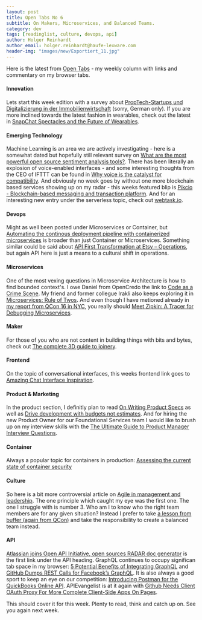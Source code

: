 ```yaml
---
layout: post
title: Open Tabs No 6
subtitle: On Makers, Microservices, and Balanced Teams.
category: dev
tags: [readinglist, culture, devops, api]
author: Holger Reinhardt
author_email: holger.reinhardt@haufe-lexware.com 
header-img: "images/new/Exportiert_11.jpg"
---
```


Here is the latest from [Open Tabs](/meta/category/opinion/) - my weekly column with links and commentary on my browser tabs.
 
#### Innovation
Lets start this week edition with a survey about [PropTech-Startups und Digitalizierung in der Immobilienwirtschaft](http://www.zia-deutschland.de/pressemeldung/studie-von-zia-und-ey-proptech-startups-und-grownups-entern-immobilienwirtschaft/) (sorry, German only). If you are more inclined towards the latest fashion in wearables, check out the latest in
[SnapChat Spectacles and the Future of Wearables](https://stratechery.com/2016/snapchat-spectacles-and-the-future-of-wearables/).

#### Emerging Technology
Machine Learning is an area we are actively investigating - here is a somewhat dated but hopefully still relevant survey on [What are the most powerful open source sentiment analysis tools?](https://breakthroughanalysis.com/2012/01/08/what-are-the-most-powerful-open-source-sentiment-analysis-tools/). There has been literally an explosion of voice-enabled interfaces - and some interesting thoughts from the CEO of IFTTT can be found in 
[Why voice is the catalyst for compatibility](https://medium.com/startup-grind/why-voice-is-the-catalyst-for-compatibility-bec7cc7e5d57#.p2cnovhdl). And obviously no week goes by without one more blockchain based services showing up on my radar - this weeks featured blip is [Pikcio - Blockchain-based messaging and transaction platform](https://www.matchupbox.com). And for an interesting new entry under the serverless topic, check out [webtask.io](https://webtask.io/docs/how).

#### Devops
Might as well been posted under Microservices or Container, but [Automating the continous deployment pipeline with containerized microservices](http://public.ludekvesely.cz/the-devops-2-toolkit.pdf) is broader than just Container or Microservices. Something similar could be said about [API First Transformation at Etsy – Operations](https://codeascraft.com/2016/09/26/api-first-transformation-at-etsy-operations/), but again API here is just a means to a cultural shift in operations.

#### Microservices
One of the most vexing questions in Microservice Architecture is how to find  bounded context's. I owe Daniel from OpenCredo the link to [Code as a Crime Scene](http://www.adamtornhill.com/articles/crimescene/codeascrimescene.htm). My friend and former collegue Irakli also keeps exploring it in [Microservices: Rule of Twos](http://www.freshblurbs.com/blog/2016/10/09/microservicies-rule-of-twos.html). And even though I have metioned already in [my report from QCon 16 in NYC](/qcon-ny-summary/#think-before-you-tool), you really should [Meet Zipkin: A Tracer for Debugging Microservices](http://thenewstack.io/meet-zipkin-tracer-debugging-microservices/).

#### Maker
For those of you who are not content in building things with bits and bytes, check out [The complete 3D guide to joinery](https://twitter.com/TheJoinery_jp).

#### Frontend
On the topic of conversational interfaces, this weeks frontend link goes to [Amazing Chat Interface Inspiration](https://medium.muz.li/amazing-chat-interface-inspiration-9ce35222b93a#.mti7whgp5).

#### Product & Marketing
In the product section, I definitly plan to read [On Writing Product Specs](https://goberoi.com/on-writing-product-specs-5ca697b992fd#.q706rrtke) as well as [Drive development with budgets not estimates](https://signalvnoise.com/posts/3746-drive-development-with-budgets-not-estimates). And for hiring the new Product Owner for our Foundational Services team I would like to brush up on my interview skills with the [The Ultimate Guide to Product Manager Interview Questions](http://www.venturegrit.com/how-to-interview-a-product-manager-the-ultimate-guide/).

#### Container
Always a popular topic for containers in production: [Assessing the current state of container security](http://thenewstack.io/assessing-the-state-current-container-security/)

#### Culture
So here is a bit more controversial article on [Agile in management and leadership](http://alistair.cockburn.us/Agile+in+management+and+leadership). The one principle which caught my eye was the first one. The one I struggle with is number 3. Who am I to know who the right team members are for any given situation? Instead I prefer to take [a lesson from buffer (again from QCon)](/qcon-ny-summary/#learnings-from-a-culture-first-startup) and take the responsibility to create a balanced team instead. 

#### API
[Atlassian joins Open API Initiative, open sources RADAR doc generator](https://developer.atlassian.com/blog/2016/05/open-api-initiative/) is the first link under the API heading. GraphQL continues to occupy significan tab space in my browser: [5 Potential Benefits of Integrating GraphQL](http://nordicapis.com/5-potential-benefits-integrating-graphql/) and
[GitHub Dumps REST Calls for Facebook’s GraphQL](http://thenewstack.io/github-dumps-rest-graphql-api/). It is also always a good sport to keep an eye on our competition: [Introducing Postman for the QuickBooks Online API](https://developer.intuit.com/hub/blog/2016/09/19/introducing-postman-quickbooks-online-api). APIEvangelist is at it again with [Github Needs Client OAuth Proxy For More Complete Client-Side Apps On Pages](http://apievangelist.com/2016/09/27/github-needs-client-oauth-proxy-for-more-complete-clientside-apps-on-pages/).

This should cover it for this week. Plenty to read, think and catch up on. See you again next week.

